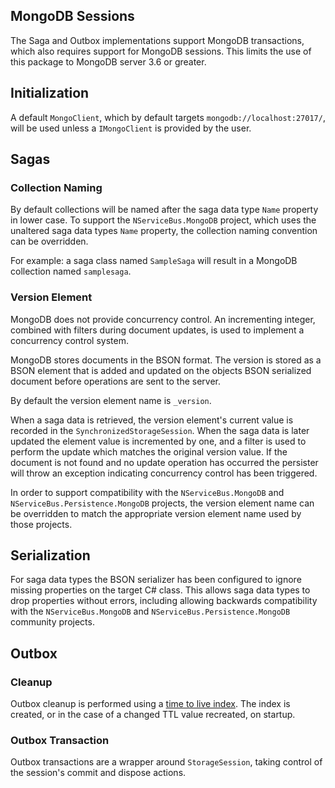 ## MongoDB Sessions

The Saga and Outbox implementations support MongoDB transactions, which also requires support for MongoDB sessions. This limits the use of this package to MongoDB server 3.6 or greater.

## Initialization

A default `MongoClient`, which by default targets `mongodb://localhost:27017/`, will be used unless a `IMongoClient` is provided by the user.

## Sagas

### Collection Naming

By default collections will be named after the saga data type `Name` property in lower case. To support the `NServiceBus.MongoDB` project, which uses the unaltered saga data types `Name` property, the collection naming convention can be overridden.

For example: a saga class named `SampleSaga` will result in a MongoDB collection named `samplesaga`.

### Version Element

MongoDB does not provide concurrency control. An incrementing integer, combined with filters during document updates, is used to implement a concurrency control system. 

MongoDB stores documents in the BSON format. The version is stored as a BSON element that is added and updated on the objects BSON serialized document before operations are sent to the server.

By default the version element name is `_version`.

When a saga data is retrieved, the version element's current value is recorded in the `SynchronizedStorageSession`. When the saga data is later updated the element value is incremented by one, and a filter is used to perform the update which matches the original version value. If the document is not found and no update operation has occurred the persister will throw an exception indicating concurrency control has been triggered.

In order to support compatibility with the `NServiceBus.MongoDB` and `NServiceBus.Persistence.MongoDB` projects, the version element name can be overridden to match the appropriate version element name used by those projects.

## Serialization

For saga data types the BSON serializer has been configured to ignore missing properties on the target C# class. This allows saga data types to drop properties without errors, including allowing backwards compatibility with the `NServiceBus.MongoDB` and `NServiceBus.Persistence.MongoDB` community projects.

## Outbox

### Cleanup

Outbox cleanup is performed using a [time to live index](https://docs.mongodb.com/manual/core/index-ttl/). The index is created, or in the case of a changed TTL value recreated, on startup.

### Outbox Transaction

Outbox transactions are a wrapper around `StorageSession`, taking control of the session's commit and dispose actions.
